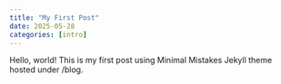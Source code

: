 ```yaml
---
title: "My First Post"
date: 2025-05-28
categories: [intro]
---
```


Hello, world! This is my first post using Minimal Mistakes Jekyll theme hosted under /blog.

